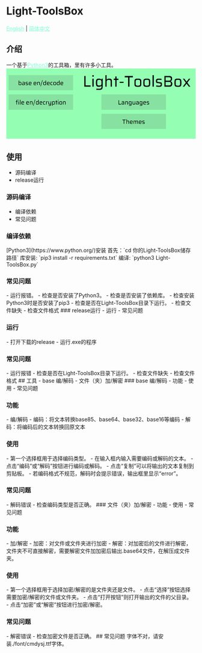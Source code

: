 <style>
    a {
        color: aquamarine;
        text-underline: None;
    }
</style>
# Light-ToolsBox
[English](./README.md) | [简体中文](./README-zh-CN.md)
## 介绍
一个基于[Python3](https://www.python.org/)的工具箱，里有许多小工具。
![preview](./pic/preview.png)
## 使用
- 源码编译
- release运行
### 源码编译
- 编译依赖
- 常见问题
<h3>编译依赖</h3>
[Python3](https://www.python.org/)安装  
首先：`cd 你的Light-ToolsBox储存路径`  
库安装:  `pip3 install -r requirements.txt`  
编译: `python3 Light-ToolsBox.py`  
<h3>常见问题</h3>
- 运行报错。
  - 检查是否安装了Python3。
  - 检查是否安装了依赖库。
  - 检查安装Python3时是否安装了pip3
  - 检查是否在Light-ToolsBox目录下运行。
  - 检查文件缺失
  - 检查文件格式
### release运行
- 运行
- 常见问题
<h3>运行</h3>
- 打开下载的release
- 运行.exe的程序
<h3>常见问题</h3>
- 运行报错
  - 检查是否在Light-ToolsBox目录下运行。
  - 检查文件缺失
  - 检查文件格式
## 工具
- base 编/解码
- 文件（夹）加/解密
### base 编/解码
- 功能
- 使用
- 常见问题
<h3>功能</h3>
- 编/解码
- 编码：将文本转换base85、base64、base32、base16等编码
- 解码：将编码后的文本转换回原文本
<h3>使用</h3>
- 第一个选择框用于选择编码类型。  
- 在输入框内输入需要编码或解码的文本。  
- 点击“编码”或“解码”按钮进行编码或解码。  
- 点击“复制”可以将输出的文本复制到剪贴板。
- 若编码格式不规范，解码时会提示错误，输出框里显示“error”。  
<h3>常见问题</h3>
- 解码错误
  - 检查编码类型是否正确。
### 文件（夹）加/解密
- 功能
- 使用
- 常见问题
<h3>功能</h3>
- 加/解密
- 加密：对文件或文件夹进行加密
- 解密：对加密后的文件进行解密，文件夹不可直接解密，需要解密文件加加密后输出.base64文件，在解压成文件夹。
<h3>使用</h3>
- 第一个选择框用于选择加密/解密的是文件夹还是文件。
- 点击“选择”按钮选择需要加密/解密的文件或文件夹。
- 点击“打开按钮”则打开输出的文件的父目录。
- 点击“加密”或“解密”按钮进行加密/解密。
<h3>常见问题</h3>
- 解密错误
  - 检查加密文件是否正确。
## 常见问题
字体不对，请安装./font/cmdysj.ttf字体。